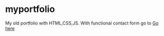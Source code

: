 # myportfolio

My old portfolio with HTML,CSS,JS. 
With functional contact form go to <a href="https://github.com/shaishguni/portfolio-cv">Go here</a>
